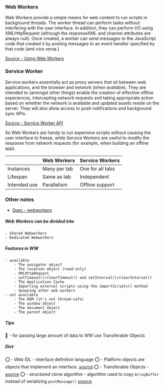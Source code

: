### Web Workers

Web Workers provide a simple means for web content to run scripts in background threads. The worker thread can perform tasks without interfering with the user interface. In addition, they can perform I/O using XMLHttpRequest (although the responseXML and channel attributes are always null). Once created, a worker can send messages to the JavaScript code that created it by posting messages to an event handler specified by that code (and vice versa.)

[Source - Using Web Workers](https://developer.mozilla.org/en-US/docs/Web/API/Web_Workers_API/Using_web_workers)

### Service Worker

Service workers essentially act as proxy servers that sit between web applications, and the browser and network (when available). They are intended to (amongst other things) enable the creation of effective offline experiences, intercepting network requests and taking appropriate action based on whether the network is available and updated assets reside on the server. They will also allow access to push notifications and background sync APIs.

[Source - Service Worker API](https://developer.mozilla.org/en-US/docs/Web/API/Service_Worker_API)

So Web Workers are handy to run expensive scripts without causing the user interface to freeze, while Service Workers are useful to modify the response from network requests (for example, when building an offline app).



|              | Web Workers  | Service Workers  |
|--------------|--------------|------------------|
| Instances    | Many per tab | One for all tabs |
| Lifespan     | Same as tab  | Independent      |
| Intended use | Parallelism  | Offline support  |




### Other notes

- [Spec - webworkers](https://html.spec.whatwg.org/multipage/workers.html#workers)

##### Web Workers can be divided into
	- Shared Webworkers
	- Dedicated Webworkers

##### Features in WW
	- available
		- The navigator object
		- The location object (read-only)
		- XMLHttpRequest
		- setTimeout()/clearTimeout() and setInterval()/clearInterval()
		- The Application Cache
		- Importing external scripts using the importScripts() method
		- Spawning other web workers
	- not available
		- The DOM (it's not thread-safe)
		- The window object
		- The document object
		- The parent object



##### Tips
:pencil: - for passing large amount of data to WW use Transferable Objects

##### Dict
:o: - Web IDL - interface definition language
:o: - Platform objects are objects that implement an interface. [source](https://heycam.github.io/webidl/#dfn-platform-object)
:o: - Transferable Objects - [source](https://developers.google.com/web/updates/2011/12/Transferable-Objects-Lightning-Fast)
:o: - structured clone algorithm - algorithm used to copy `ArrayBuffer` instead of serializing `postMessage()` [source](https://developers.google.com/web/updates/2011/09/Workers-ArrayBuffer)